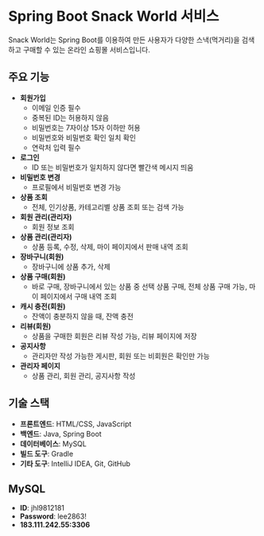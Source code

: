 # Spring Boot Snack World 서비스

Snack World는 Spring Boot를 이용하여 만든 사용자가 다양한 스낵(먹거리)을 검색하고 구매할 수 있는 온라인 쇼핑몰 서비스입니다.

## 주요 기능
- **회원가입**
  - 이메일 인증 필수
  - 중복된 ID는 허용하지 않음
  - 비밀번호는 7자이상 15자 이하만 허용
  - 비밀번호와 비밀번호 확인 일치 확인
  - 연락처 입력 필수
- **로그인**
  - ID 또는 비밀번호가 일치하지 않다면 빨간색 메시지 띄움
- **비밀번호 변경**
  - 프로필에서 비밀번호 변경 가능
- **상품 조회**
  - 전체, 인기상품, 카테고리별 상품 조회 또는 검색 가능
- **회원 관리(관리자)**
  - 회원 정보 조회
- **상품 관리(관리자)**
  - 상품 등록, 수정, 삭제, 마이 페이지에서 판매 내역 조회
- **장바구니(회원)**
  - 장바구니에 상품 추가, 삭제
- **상품 구매(회원)**
  - 바로 구매, 장바구니에서 있는 상품 중 선택 상품 구매, 전체 상품 구매 가능, 마이 페이지에서 구매 내역 조회
- **캐시 충전(회원)**
  - 잔액이 충분하지 않을 때, 잔액 충전
- **리뷰(회원)**
  - 상품을 구매한 회원은 리뷰 작성 가능, 리뷰 페이지에 저장
- **공지사항**
  - 관리자만 작성 가능한 게시판, 회원 또는 비회원은 확인만 가능
- **관리자 페이지**
  - 상품 관리, 회원 관리, 공지사항 작성

## 기술 스택
- **프론트엔드**: HTML/CSS, JavaScript
- **백엔드**: Java, Spring Boot
- **데이터베이스**: MySQL
- **빌드 도구**: Gradle
- **기타 도구**: IntelliJ IDEA, Git, GitHub

## MySQL
- **ID**: jhl9812181
- **Password**: lee2863!
- **183.111.242.55:3306**
